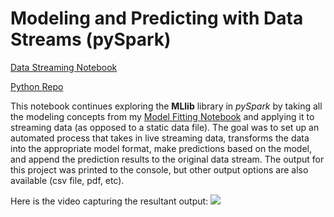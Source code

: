 # Modeling and Predicting with Data Streams (pySpark)

[Data Streaming Notebook](https://bphigg.github.io/python_data/modeling_data_streams.html)

[Python Repo](https://github.com/bphigg/python_data)

This notebook continues exploring the **MLlib** library in *pySpark* by taking all the modeling concepts from my [Model Fitting Notebook](https://bphigg.github.io/python_data/model_fitting_MLlib.html) and applying it to streaming data (as opposed to a static data file).  The goal was to set up an automated process that takes in live streaming data, transforms the data into the appropriate model format, make predictions based on the model, and append the prediction results to the original data stream. The output for this project was printed to the console, but other output options are also available (csv file, pdf, etc).

Here is the video capturing the resultant output:
![](https://github.com/user-attachments/assets/c782e792-7e61-426f-9696-1d75ff545ea8)
